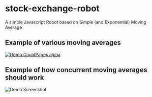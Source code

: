 # stock-exchange-robot
A simple Javascript Robot based on Simple (and Exponential) Moving Average

## Example of various moving averages
[![Demo CountPages alpha](https://j.gifs.com/m2Pe0n.gif)](https://www.youtube.com/watch?v=G-2XHpMaKJY)

## Example of how concurrent moving averages should work
![Demo Screenshot](http://i.imgur.com/mb8LS44.png)
